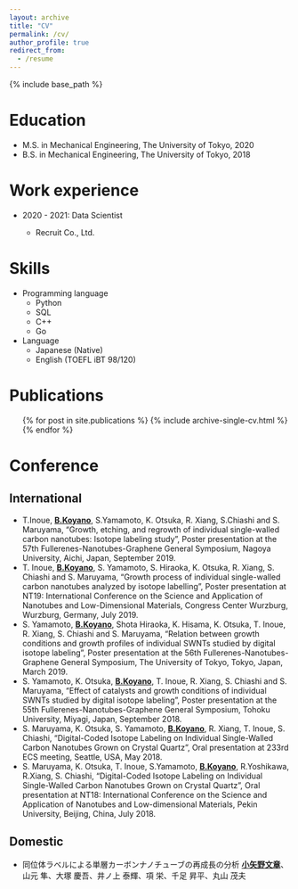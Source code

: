```yaml
---
layout: archive
title: "CV"
permalink: /cv/
author_profile: true
redirect_from:
  - /resume
---
```


{% include base_path %}

# Education

- M.S. in Mechanical Engineering, The University of Tokyo, 2020
- B.S. in Mechanical Engineering, The University of Tokyo, 2018

# Work experience

- 2020 - 2021: Data Scientist

  - Recruit Co., Ltd.

# Skills

- Programming language
  - Python
  - SQL
  - C++
  - Go
- Language
  - Japanese (Native)
  - English (TOEFL iBT 98/120)

# Publications

  <ul>{% for post in site.publications %}
    {% include archive-single-cv.html %}
  {% endfor %}</ul>

# Conference
## International
- T.Inoue, <u>**B.Koyano**</u>, S.Yamamoto, K. Otsuka, R. Xiang, S.Chiashi and S. Maruyama, “Growth, etching, and regrowth of individual single-walled carbon nanotubes: Isotope labeling study”, Poster presentation at the 57th Fullerenes-Nanotubes-Graphene General Symposium, Nagoya University, Aichi, Japan, September 2019. 
- T. Inoue, <u>**B.Koyano**</u>, S. Yamamoto, S. Hiraoka, K. Otsuka, R. Xiang, S. Chiashi and S. Maruyama, “Growth process of individual single-walled carbon nanotubes analyzed by isotope labelling”, Poster presentation at NT19: International Conference on the Science and Application of Nanotubes and Low-Dimensional Materials, Congress Center Wurzburg, Wurzburg, Germany, July 2019. 
- S. Yamamoto, <u>**B.Koyano**</u>, Shota Hiraoka, K. Hisama, K. Otsuka, T. Inoue, R. Xiang, S. Chiashi and S. Maruyama, “Relation between growth conditions and growth profiles of individual SWNTs studied by digital isotope labeling”, Poster presentation at the 56th Fullerenes-Nanotubes-Graphene General Symposium, The University of Tokyo, Tokyo, Japan, March 2019.  
- S. Yamamoto, K. Otsuka, <u>**B.Koyano**</u>, T. Inoue, R. Xiang, S. Chiashi and S. Maruyama, “Effect of catalysts and growth conditions of individual SWNTs studied by digital isotope labeling”, Poster presentation at the 55th Fullerenes-Nanotubes-Graphene General Symposium, Tohoku University, Miyagi, Japan, September 2018.
- S. Maruyama, K. Otsuka, S. Yamamoto, <u>**B.Koyano**</u>, R. Xiang, T. Inoue, S. Chiashi, “Digital-Coded Isotope Labeling on Individual Single-Walled Carbon Nanotubes Grown on Crystal Quartz”, Oral presentation at 233rd ECS meeting, Seattle, USA, May 2018.
- S. Maruyama, K. Otsuka, T. Inoue, S.Yamamoto, <u>**B.Koyano**</u>, R.Yoshikawa, R.Xiang, S. Chiashi, “Digital-Coded Isotope Labeling on Individual Single-Walled Carbon Nanotubes Grown on Crystal Quartz”, Oral presentation at NT18: International Conference on the Science and Application of Nanotubes and Low-dimensional Materials, Pekin University, Beijing, China, July 2018.

## Domestic
- 同位体ラベルによる単層カーボンナノチューブの再成長の分析 <u>**小矢野文章**</u>、山元 隼、大塚 慶吾、井ノ上 泰輝、項 栄、千足 昇平、丸山 茂夫
